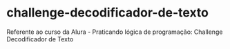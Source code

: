 # challenge-decodificador-de-texto
Referente ao curso da Alura - Praticando lógica de programação: Challenge Decodificador de Texto
